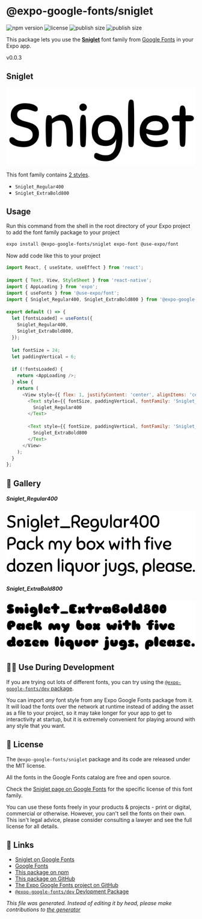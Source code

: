 # @expo-google-fonts/sniglet

![npm version](https://flat.badgen.net/npm/v/@expo-google-fonts/sniglet)
![license](https://flat.badgen.net/github/license/expo/google-fonts)
![publish size](https://flat.badgen.net/packagephobia/install/@expo-google-fonts/sniglet)
![publish size](https://flat.badgen.net/packagephobia/publish/@expo-google-fonts/sniglet)

This package lets you use the [**Sniglet**](https://fonts.google.com/specimen/Sniglet) font family from [Google Fonts](https://fonts.google.com/) in your Expo app.

v0.0.3

## Sniglet

![Sniglet](./font-family.png)

This font family contains [2 styles](#gallery).

- `Sniglet_Regular400`
- `Sniglet_ExtraBold800`

## Usage

Run this command from the shell in the root directory of your Expo project to add the font family package to your project
```sh
expo install @expo-google-fonts/sniglet expo-font @use-expo/font
```

Now add code like this to your project
```js
import React, { useState, useEffect } from 'react';

import { Text, View, StyleSheet } from 'react-native';
import { AppLoading } from 'expo';
import { useFonts } from '@use-expo/font';
import { Sniglet_Regular400, Sniglet_ExtraBold800 } from '@expo-google-fonts/sniglet';

export default () => {
  let [fontsLoaded] = useFonts({
    Sniglet_Regular400,
    Sniglet_ExtraBold800,
  });

  let fontSize = 24;
  let paddingVertical = 6;

  if (!fontsLoaded) {
    return <AppLoading />;
  } else {
    return (
      <View style={{ flex: 1, justifyContent: 'center', alignItems: 'center' }}>
        <Text style={{ fontSize, paddingVertical, fontFamily: 'Sniglet_Regular400' }}>
          Sniglet_Regular400
        </Text>

        <Text style={{ fontSize, paddingVertical, fontFamily: 'Sniglet_ExtraBold800' }}>
          Sniglet_ExtraBold800
        </Text>
      </View>
    );
  }
};

```

## 🔡 Gallery

##### Sniglet_Regular400
![Sniglet_Regular400](./106613b6566b3b9a696c095879b31e220c39d60c508dae033b5f3680aaa48732.ttf.png)

##### Sniglet_ExtraBold800
![Sniglet_ExtraBold800](./439b0ab4a7a1d2a1328cc8eb52d10167325643f9c15a187d3d7650cdd15cf896.ttf.png)


## 👩‍💻 Use During Development

If you are trying out lots of different fonts, you can try using the [`@expo-google-fonts/dev` package](https://github.com/expo/google-fonts/tree/master/font-packages/dev#readme).

You can import *any* font style from any Expo Google Fonts package from it. It will load the fonts
over the network at runtime instead of adding the asset as a file to your project, so it may take longer
for your app to get to interactivity at startup, but it is extremely convenient
for playing around with any style that you want.

## 📖 License

The `@expo-google-fonts/sniglet` package and its code are released under the MIT license.

All the fonts in the Google Fonts catalog are free and open source.

Check the [Sniglet page on Google Fonts](https://fonts.google.com/specimen/Sniglet) for the specific license of this font family.

You can use these fonts freely in your products & projects - print or digital, commercial or otherwise. However, you can't sell the fonts on their own. This isn't legal advice, please consider consulting a lawyer and see the full license for all details.

## 🔗 Links

- [Sniglet on Google Fonts](https://fonts.google.com/specimen/Sniglet)
- [Google Fonts](https://fonts.google.com/)
- [This package on npm](https://www.npmjs.com/package/@expo-google-fonts/sniglet)
- [This package on GitHub](https://github.com/expo/google-fonts/tree/master/font-packages/sniglet)
- [The Expo Google Fonts project on GitHub](https://github.com/expo/google-fonts)
- [`@expo-google-fonts/dev` Devlopment Package](https://github.com/expo/google-fonts/tree/master/font-packages/dev)


*This file was generated. Instead of editing it by head, please make contributions to [the generator](https://github.com/expo/google-fonts/tree/master/packages/generator)*
